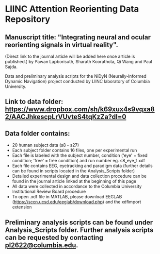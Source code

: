# LIINC Attention Reorienting Data Repository

## Manuscript title: "Integrating neural and ocular reorienting signals in virtual reality".
(Direct link to the journal article will be added here once article is published.)
by Pawan Lapborisuth, Sharath Koorathota, Qi Wang and Paul Sajda.

Data and preliminary analysis scripts for the NiDyN (Neurally-Informed Dynamic Navigation) project conducted by LIINC laboratory of Columbia University. 

## Link to data folder: https://www.dropbox.com/sh/k69xux4s9vqxa82/AACJhkescpLrVUvteS4tqKzZa?dl=0

## Data folder contains:
  - 20 human subject data (s8 - s27)
  - Each subject folder contains 16 files, one per experimental run
  - Each file is labeled with the subject number, condition ('eye' = fixed condition; 'free' = free condition) and run number eg. s8_eye_1.xdf
  - Each file contains EEG, eyetracking and paradigm data (further details can be found in scripts located in the Analysis_Scripts folder)
  - Detailed experimental design and data collection procedure can be found in the journal article linked at the beginning of this page
  - All data were collected in accordance to the Columbia University Institutional Review Board procedure
  - To open .xdf file in MATLAB, please download EEGLAB (https://sccn.ucsd.edu/eeglab/download.php) and the xdfimport extension

## Preliminary analysis scripts can be found under Analysis_Scripts folder. Further analysis scripts can be requested by contacting pl2622@columbia.edu.
